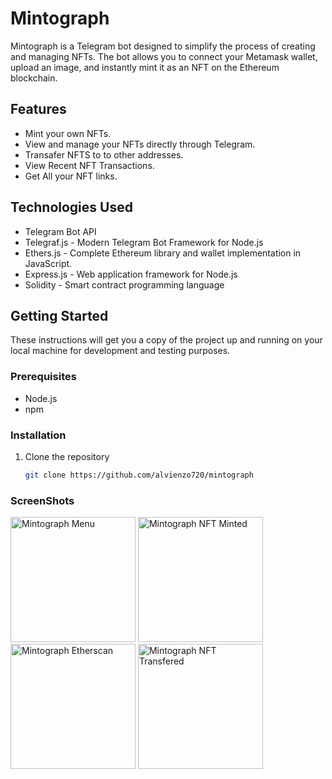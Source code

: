 # Mintograph

Mintograph is a Telegram bot designed to simplify the process of creating and managing NFTs. The bot allows you to connect your Metamask wallet, upload an image, and instantly mint it as an NFT on the Ethereum blockchain.

## Features


- Mint your own NFTs.
- View and manage your NFTs directly through Telegram.
- Transafer NFTS to to other addresses.
- View Recent NFT Transactions.
- Get All your NFT links.

## Technologies Used

- Telegram Bot API
- Telegraf.js - Modern Telegram Bot Framework for Node.js
- Ethers.js - Complete Ethereum library and wallet implementation in JavaScript.
- Express.js - Web application framework for Node.js
- Solidity - Smart contract programming language

## Getting Started

These instructions will get you a copy of the project up and running on your local machine for development and testing purposes.

### Prerequisites

- Node.js
- npm

### Installation

1. Clone the repository
   ```sh
   git clone https://github.com/alvienzo720/mintograph

### ScreenShots
<img width="200" alt="Mintograph Menu" src="src/img/mintograph.jpeg">
<img width="200" alt="Mintograph NFT Minted" src="src/img/NFTminited.jpeg">
<img width="200" alt="Mintograph Etherscan" src="src/img/etherscan.jpeg">
<img width="200" alt="Mintograph NFT Transfered" src="src/img/NFTtransfrered.jpeg">
